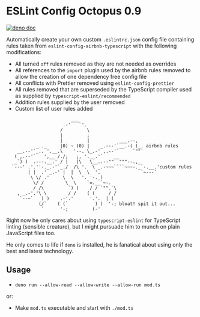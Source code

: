 # ESLint Config Octopus 0.9

[![deno doc](https://doc.deno.land/badge.svg)](https://doc.deno.land/https/raw.githubusercontent.com/David-Else/eslint-config-octopus/master/mod.ts)

Automatically create your own custom `.eslintrc.json` config file containing rules taken from `eslint-config-airbnb-typescript` with the following modifications:

- All turned `off` rules removed as they are not needed as overrides
- All references to the `import` plugin used by the airbnb rules removed to allow the creation of one dependency free config file
- All conflicts with Prettier removed using `eslint-config-prettier`
- All rules removed that are superseded by the TypeScript compiler used as supplied by `typescript-eslint/recommended`
- Addition rules supplied by the user removed
- Custom list of user rules added

`````
                        ___
                     .-'   `'.
                    /         \
                    |         ;
                    |         |           ___.--,
           _.._     |0) ~ (0) |    _.---'`__.-( (_. airbnb rules
    __.--'`_.. '.__.\    '--. \_.-' ,.--'`     `""`
   ( ,.--'`   ',__ /./;   ;, '.__.'`    __
   _`) )  .---.__.' / |   |\   \__..--""  """--.,_
  `---' .'.''-._.-'`_./  /\ '.  \ _.-~~~````~~~-._`-.__.'custom rules
        | |  .' _.-' |  |  \  \  '.               `~---`
         \ \/ .'     \  \   '. '-._)
          \/ /        \  \    `=.__`~-.
          / /\         `) )    / / `"".`\
    , _.-'.'\ \        / /    ( (     / /
     `--~`   ) )    .-'.'      '.'.  | (
            (/`    ( (`          ) )  '-; bloat! spit it out...
             `      '-;         (-'
`````

Right now he only cares about using `typescript-eslint` for TypeScript linting (sensible creature), but I might pursuade him to munch on plain JavaScript files too.

He only comes to life if `deno` is installed, he is fanatical about using only the best and latest technology.

## Usage

- `deno run --allow-read --allow-write --allow-run mod.ts`

or:

- Make `mod.ts` executable and start with `./mod.ts`
